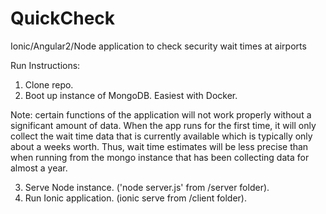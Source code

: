 # QuickCheck
Ionic/Angular2/Node application to check security wait times at airports

Run Instructions:

1. Clone repo.
2. Boot up instance of MongoDB. Easiest with Docker. 

Note: certain functions of the application will not work properly without a significant amount of data. When the app runs for the first time, it will only collect the wait time data that is currently available which is typically only about a weeks worth. Thus, wait time estimates will be less precise than when running from the mongo instance that has been collecting data for almost a year.

3. Serve Node instance. ('node server.js' from /server folder).
4. Run Ionic application. (ionic serve from /client folder).
